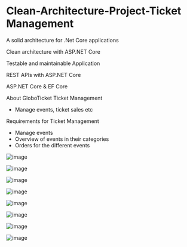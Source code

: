# Clean-Architecture-Project-Ticket Management

A solid architecture for .Net Core applications

Clean architecture with ASP.NET Core

Testable and maintainable Application

REST APIs with ASP.NET Core

ASP.NET Core & EF Core

About GloboTicket Ticket Management
- Manage events, ticket sales etc

Requirements for Ticket Management
- Manage events
- Overview of events in their categories
- Orders for the different events

![image](https://user-images.githubusercontent.com/26449604/190203186-5791476b-d71b-4ab4-86aa-7c1f4be9bb4c.png)

![image](https://user-images.githubusercontent.com/26449604/190203821-ab4369b9-a88b-4fc1-a9de-c76746a23c23.png)

![image](https://user-images.githubusercontent.com/26449604/190202364-f35040df-f3bb-4974-a4cc-f0ae16892adc.png)

![image](https://user-images.githubusercontent.com/26449604/190202557-9092acaf-8081-438c-8ffa-0f3082e108da.png)

![image](https://user-images.githubusercontent.com/26449604/190202729-e75f623d-e865-4bba-8ea2-171bfd7ab244.png)

![image](https://user-images.githubusercontent.com/26449604/190202818-e2602e7c-8516-4d50-8576-d5753f19a94e.png)

![image](https://user-images.githubusercontent.com/26449604/190202943-827f31e4-9ea2-4e5c-b3bc-86c8b030fc3f.png)

![image](https://user-images.githubusercontent.com/26449604/190203078-b7b4520f-ef94-4773-a987-f6f8a2da3b0e.png)
